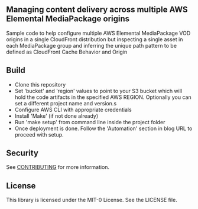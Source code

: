 ## Managing content delivery across multiple AWS Elemental MediaPackage origins
Sample code to help configure multiple AWS Elemental MediaPackage VOD origins in a single CloudFront distribution but inspecting a single asset in each MediaPackage group and inferring the unique path pattern to be defined as CloudFront Cache Behavior and Origin

## Build

* Clone this repository
* Set 'bucket' and 'region' values to point to your S3 bucket which will hold the code artifacts in the specified AWS REGION. Optionally you can set a different project name and version.s
* Configure AWS CLI with appropriate credentials
* Install 'Make' (if not done already)
* Run 'make setup' from command line inside the project folder
* Once deployment is done. Follow the 'Automation' section in blog URL to proceed with setup.

## Security

See [CONTRIBUTING](CONTRIBUTING.md#security-issue-notifications) for more information.

## License

This library is licensed under the MIT-0 License. See the LICENSE file.
